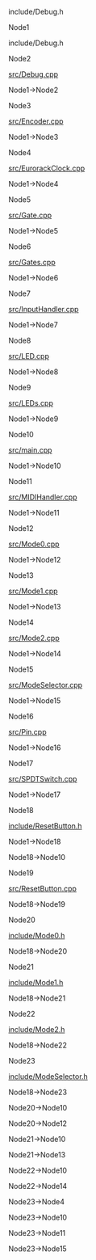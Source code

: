 include/Debug.h

Node1

include/Debug.h

Node2

[src/Debug.cpp](Debug_8cpp.html " ")

Node1-\>Node2

Node3

[src/Encoder.cpp](Encoder_8cpp.html " ")

Node1-\>Node3

Node4

[src/EurorackClock.cpp](EurorackClock_8cpp.html " ")

Node1-\>Node4

Node5

[src/Gate.cpp](Gate_8cpp.html " ")

Node1-\>Node5

Node6

[src/Gates.cpp](Gates_8cpp.html " ")

Node1-\>Node6

Node7

[src/InputHandler.cpp](InputHandler_8cpp.html " ")

Node1-\>Node7

Node8

[src/LED.cpp](LED_8cpp.html " ")

Node1-\>Node8

Node9

[src/LEDs.cpp](LEDs_8cpp.html " ")

Node1-\>Node9

Node10

[src/main.cpp](main_8cpp.html " ")

Node1-\>Node10

Node11

[src/MIDIHandler.cpp](MIDIHandler_8cpp.html " ")

Node1-\>Node11

Node12

[src/Mode0.cpp](Mode0_8cpp.html " ")

Node1-\>Node12

Node13

[src/Mode1.cpp](Mode1_8cpp.html " ")

Node1-\>Node13

Node14

[src/Mode2.cpp](Mode2_8cpp.html " ")

Node1-\>Node14

Node15

[src/ModeSelector.cpp](ModeSelector_8cpp.html " ")

Node1-\>Node15

Node16

[src/Pin.cpp](Pin_8cpp.html " ")

Node1-\>Node16

Node17

[src/SPDTSwitch.cpp](SPDTSwitch_8cpp.html " ")

Node1-\>Node17

Node18

[include/ResetButton.h](ResetButton_8h.html " ")

Node1-\>Node18

Node18-\>Node10

Node19

[src/ResetButton.cpp](ResetButton_8cpp.html " ")

Node18-\>Node19

Node20

[include/Mode0.h](Mode0_8h.html " ")

Node18-\>Node20

Node21

[include/Mode1.h](Mode1_8h.html " ")

Node18-\>Node21

Node22

[include/Mode2.h](Mode2_8h.html " ")

Node18-\>Node22

Node23

[include/ModeSelector.h](ModeSelector_8h.html " ")

Node18-\>Node23

Node20-\>Node10

Node20-\>Node12

Node21-\>Node10

Node21-\>Node13

Node22-\>Node10

Node22-\>Node14

Node23-\>Node4

Node23-\>Node10

Node23-\>Node11

Node23-\>Node15
